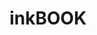 ---
title: inkBOOK 
member_url: https://inkbook.pl/
geographies: ["Poland"]
based: ["Poland"]
ig: ["Readium", "LCP"] 
services: ["services provided"] 
tags: [""]
categories: ["Technology providers "]
summary: "inkBOOK is the developer of e-ink Readers and Readium-based mobile applications that support the LCP DRM."
press:
active: true
layout: members
showReadTime: false
showDate: false
permalink: ""
date: 
featureImage: "https://inkbook.pl/upload/inkbook/logos//inkBOOK-Logo%282%29.svg"
--- 